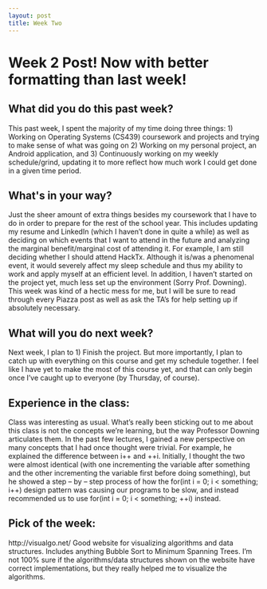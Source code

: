 ```yaml
---
layout: post
title: Week Two
---
```


<h1> Week 2 Post! Now with better formatting than last week! </h1>

<h2>What did you do this past week? </h2>
This past week, I spent the majority of my time doing three things: 1) Working on Operating Systems (CS439) coursework and projects and trying to make sense of what was going on 2) Working on my personal project, an Android application, and 3) Continuously working on my weekly schedule/grind, updating it to more reflect how much work I could get done in a given time period. 
<h2>What's in your way?</h2>
Just the sheer amount of extra things besides my coursework that I have to do in order to prepare for the rest of the school year. This includes updating my resume and LinkedIn (which I haven’t done in quite a while) as well as deciding on which events that I want to attend in the future and analyzing the marginal benefit/marginal cost of attending it. For example, I am still deciding whether I should attend HackTx. Although it is/was a phenomenal event, it would severely affect my sleep schedule and thus my ability to work and apply myself at an efficient level.
In addition, I haven’t started on the project yet, much less set up the environment (Sorry Prof. Downing). This week was kind of a hectic mess for me, but I will be sure to read through every Piazza post as well as ask the TA’s for help setting up if absolutely necessary. 
<h2>What will you do next week?</h2>
Next week, I plan to 1) Finish the project. But more importantly, I plan to catch up with everything on this course and get my schedule together. I feel like I have yet to make the most of this course yet, and that can only begin once I’ve caught up to everyone (by Thursday, of course).  
<h2>Experience in the class:</h2>
Class was interesting as usual. What’s really been sticking out to me about this class is not the concepts we’re learning, but the way Professor Downing articulates them. In the past few lectures, I gained a new perspective on many concepts that I had once thought were trivial. For example, he explained the difference between i++ and ++i. Initially, I thought the two were almost identical (with one incrementing the variable after something and the other incrementing the variable first before doing something), but he showed a step – by – step process of how the for(int i = 0; i < something; i++) design pattern was causing our programs to be slow, and instead recommended us to use for(int i = 0; i < something; ++i) instead.
<h2>Pick of the week:</h2>
http://visualgo.net/
Good website for visualizing algorithms and data structures. Includes anything Bubble Sort to Minimum Spanning Trees. I’m not 100% sure if the algorithms/data structures shown on the website have correct implementations, but they really helped me to visualize the algorithms. 
